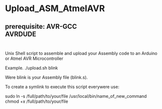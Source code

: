 # Upload_ASM_AtmelAVR

prerequisite:
AVR-GCC <br />
AVRDUDE <br />
<br />
-----------------------------------------------------------------------------------------------------------------------------
Unix Shell script to assemble and upload your Assembly code to an Arduino or Atmel AVR Microcontroller <br />

Example. 
  ./upload.sh blink <br />
  
  Were blink is your Assembly file (blink.s). <br />
  
To create a symlink to execute this script everywere use:  <br />

sudo ln -s /full/path/to/your/file /usr/local/bin/name_of_new_command
chmod +x /full/path/to/your/file

 
